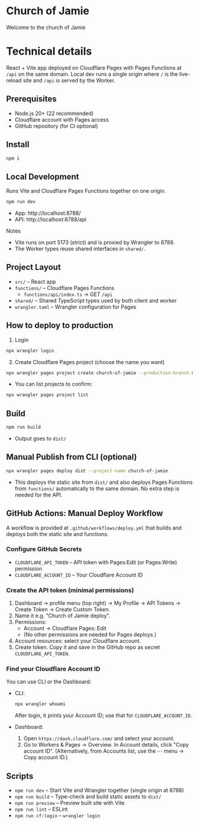 # Church of Jamie

Welcome to the church of Jamie

# Technical details

React + Vite app deployed on Cloudflare Pages with Pages Functions at `/api` on the same domain. Local dev runs a single origin where `/` is the live-reload site and `/api` is served by the Worker.

## Prerequisites
- Node.js 20+ (22 recommended)
- Cloudflare account with Pages access
- GitHub repository (for CI optional)

## Install
```bash
npm i
```

## Local Development
Runs Vite and Cloudflare Pages Functions together on one origin.

```bash
npm run dev
```
- App: http://localhost:8788/
- API: http://localhost:8788/api

Notes
- Vite runs on port 5173 (strict) and is proxied by Wrangler to 8788.
- The Worker types reuse shared interfaces in `shared/`.

## Project Layout
- `src/` – React app
- `functions/` – Cloudflare Pages Functions
  - `functions/api/index.ts` → GET `/api`
- `shared/` – Shared TypeScript types used by both client and worker
- `wrangler.toml` – Wrangler configuration for Pages

## How to deploy to production
1) Login
```bash
npx wrangler login
```

2) Create Cloudflare Pages project (choose the name you want)
```bash
npx wrangler pages project create church-of-jamie --production-branch main
```
- You can list projects to confirm:
```bash
npx wrangler pages project list
```

## Build
```bash
npm run build
```
- Output goes to `dist/`

## Manual Publish from CLI (optional)
```bash
npx wrangler pages deploy dist --project-name church-of-jamie
```
- This deploys the static site from `dist/` and also deploys Pages Functions from `functions/` automatically to the same domain. No extra step is needed for the API.

## GitHub Actions: Manual Deploy Workflow
A workflow is provided at `.github/workflows/deploy.yml` that builds and deploys both the static site and functions.

### Configure GitHub Secrets
- `CLOUDFLARE_API_TOKEN` – API token with Pages:Edit (or Pages:Write) permission
- `CLOUDFLARE_ACCOUNT_ID` – Your Cloudflare Account ID

### Create the API token (minimal permissions)
1. Dashboard → profile menu (top right) → My Profile → API Tokens → Create Token → Create Custom Token.
2. Name it e.g. "Church of Jamie deploy".
3. Permissions:
   - Account → Cloudflare Pages: Edit
   - (No other permissions are needed for Pages deploys.)
4. Account resources: select your Cloudflare account.
5. Create token. Copy it and save in the GitHub repo as secret `CLOUDFLARE_API_TOKEN`.

### Find your Cloudflare Account ID
You can use CLI or the Dashboard:

- CLI:
  ```bash
  npx wrangler whoami
  ```
  After login, it prints your Account ID; use that for `CLOUDFLARE_ACCOUNT_ID`.

- Dashboard:
  1) Open `https://dash.cloudflare.com/` and select your account.
  2) Go to Workers & Pages → Overview. In Account details, click "Copy account ID".
  (Alternatively, from Accounts list, use the ⋯ menu → Copy account ID.)

## Scripts
- `npm run dev` – Start Vite and Wrangler together (single origin at 8788)
- `npm run build` – Type-check and build static assets to `dist/`
- `npm run preview` – Preview built site with Vite
- `npm run lint` – ESLint
- `npm run cf:login` – `wrangler login`